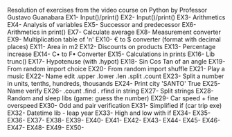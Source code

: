 Resolution of exercises from the video course on Python by Professor Gustavo Guanabara
EX1- Input()/print()
EX2- Input()/print()
EX3- Arithmetics
EX4- Analysis of variables
EX5- Successor and predecessor
EX6- Arithmetics in print()
EX7- Calculate average
EX8- Measurement converter
EX9- Multiplication table of 'n'
EX10- € to $ converter (format with decimal places)
EX11- Area in m2
EX12- Discounts on products
EX13- Percentage increase
EX14- C• to F• Converter
EX15- Calculations in prints
EX16- Lib trunc()
EX17- Hypotenuse (with .hypot)
EX18- Sin Cos Tan of an angle
EX19- From random import choice
EX20- From random import shuffle
EX21- Play a music
EX22- Name edit .upper .lower .len .split .count
EX23- Split a number in units, tenths, hundreds, thousands
EX24- Print city 'SANTO' True
EX25- Name verify 
EX26- .count .find . rfind in string
EX27- Split strings
EX28- Random and sleep libs (game: guess the number)
EX29- Car speed + fine overspeed
EX30- Odd and pair verification
EX31- Simplified if (car trip exe)
EX32- Datetime lib - leap year
EX33- High and low with if
EX34-
EX35-
EX36-
EX37-
EX38-
EX39-
EX40-
EX41-
EX42-
EX43-
EX44-
EX45-
EX46-
EX47-
EX48-
EX49-
EX50-


